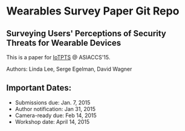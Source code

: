 Wearables Survey Paper Git Repo
======================

## Surveying Users' Perceptions of Security Threats for Wearable Devices

This is a paper for [IoTPTS](https://sites.google.com/site/iotpts/) @ ASIACCS'15.

Authors: Linda Lee, Serge Egelman, David Wagner

## Important Dates:

* Submissions due: Jan. 7, 2015 
* Author notification: Jan 31, 2015
* Camera-ready due: Feb 14, 2015 
* Workshop date: April 14, 2015 
